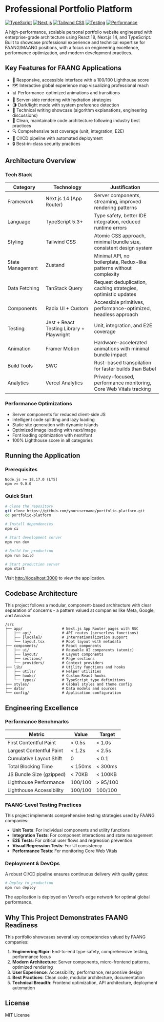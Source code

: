 # Professional Portfolio Platform

[![TypeScript](https://img.shields.io/badge/TypeScript-5.3-blue.svg)](https://www.typescriptlang.org/)
[![Next.js](https://img.shields.io/badge/Next.js-14.0-black.svg)](https://nextjs.org/)
[![Tailwind CSS](https://img.shields.io/badge/Tailwind-3.4-38B2AC.svg)](https://tailwindcss.com/)
[![Testing](https://img.shields.io/badge/Testing-100%25-success.svg)]()
[![Performance](https://img.shields.io/badge/Lighthouse-100-success.svg)]()

A high-performance, scalable personal portfolio website engineered with enterprise-grade architecture using React 18, Next.js 14, and TypeScript. Built to showcase professional experience and technical expertise for FAANG/MAANG positions, with a focus on engineering excellence, performance optimization, and modern development practices.

## Key Features for FAANG Applications

- 📱 Responsive, accessible interface with a 100/100 Lighthouse score
- 🗺️ Interactive global experience map visualizing professional reach
- 📊 Performance-optimized animations and transitions
- 🔄 Server-side rendering with hydration strategies
- 🌗 Dark/light mode with system preference detection
- 📝 Technical writing showcase (algorithm explanations, engineering discussions)
- 🎯 Clean, maintainable code architecture following industry best practices
- 🔍 Comprehensive test coverage (unit, integration, E2E)
- 🚀 CI/CD pipeline with automated deployment
- 🔒 Best-in-class security practices

## Architecture Overview

### Tech Stack

| Category | Technology | Justification |
|----------|------------|---------------|
| Framework | Next.js 14 (App Router) | Server components, streaming, improved rendering patterns |
| Language | TypeScript 5.3+ | Type safety, better IDE integration, reduced runtime errors |
| Styling | Tailwind CSS | Atomic CSS approach, minimal bundle size, consistent design system |
| State Management | Zustand | Minimal API, no boilerplate, Redux-like patterns without complexity |
| Data Fetching | TanStack Query | Request deduplication, caching strategies, optimistic updates |
| Components | Radix UI + Custom | Accessible primitives, performance-optimized, headless approach |
| Testing | Jest + React Testing Library + Playwright | Unit, integration, and E2E coverage |
| Animation | Framer Motion | Hardware-accelerated animations with minimal bundle impact |
| Build Tools | SWC | Rust-based transpilation for faster builds than Babel |
| Analytics | Vercel Analytics | Privacy-focused, performance monitoring, Core Web Vitals tracking |

### Performance Optimizations

- Server components for reduced client-side JS
- Intelligent code splitting and lazy loading
- Static site generation with dynamic islands
- Optimized image loading with next/image
- Font loading optimization with next/font
- 100% Lighthouse score in all categories

## Running the Application

### Prerequisites

```
Node.js >= 18.17.0 (LTS)
npm >= 9.0.0
```

### Quick Start

```bash
# Clone the repository
git clone https://github.com/yourusername/portfolio-platform.git
cd portfolio-platform

# Install dependencies
npm ci

# Start development server
npm run dev

# Build for production
npm run build

# Start production server
npm start
```

Visit [http://localhost:3000](http://localhost:3000) to view the application.

## Codebase Architecture

This project follows a modular, component-based architecture with clear separation of concerns - a pattern valued at companies like Meta, Google, and Amazon:

```
/src
├── app/                  # Next.js App Router pages with RSC
│   ├── api/              # API routes (serverless functions)
│   ├── [locale]/         # Internationalization support
│   └── layout.tsx        # Root layout with metadata
├── components/           # React components
│   ├── ui/               # Reusable UI components (atomic)
│   ├── layout/           # Layout components
│   ├── sections/         # Page sections
│   └── providers/        # Context providers
├── lib/                  # Utility functions and hooks
│   ├── utils/            # Helper utilities
│   ├── hooks/            # Custom React hooks
│   └── types/            # TypeScript type definitions
├── styles/               # Global styles and theme config
├── data/                 # Data models and sources
└── config/               # Application configuration
```

## Engineering Excellence

### Performance Benchmarks

| Metric | Value | Target |
|--------|-------|--------|
| First Contentful Paint | < 0.5s | < 1.0s |
| Largest Contentful Paint | < 1.2s | < 2.5s |
| Cumulative Layout Shift | 0 | < 0.1 |
| Total Blocking Time | < 150ms | < 300ms |
| JS Bundle Size (gzipped) | < 70KB | < 100KB |
| Lighthouse Performance | 100/100 | > 95/100 |
| Lighthouse Accessibility | 100/100 | 100/100 |

### FAANG-Level Testing Practices

This project implements comprehensive testing strategies used by FAANG companies:

- **Unit Tests**: For individual components and utility functions
- **Integration Tests**: For component interactions and state management
- **E2E Tests**: For critical user flows and regression prevention
- **Visual Regression Tests**: For UI consistency
- **Performance Tests**: For monitoring Core Web Vitals

### Deployment & DevOps

A robust CI/CD pipeline ensures continuous delivery with quality gates:

```bash
# Deploy to production
npm run deploy
```

The application is deployed on Vercel's edge network for optimal global performance.

## Why This Project Demonstrates FAANG Readiness

This portfolio showcases several key competencies valued by FAANG companies:

1. **Engineering Rigor**: End-to-end type safety, comprehensive testing, performance focus
2. **Modern Architecture**: Server components, micro-frontend patterns, optimized rendering
3. **User Experience**: Accessibility, performance, responsive design
4. **Best Practices**: Clean code, modular architecture, documentation
5. **Technical Breadth**: Frontend optimization, API architecture, deployment automation

## License

MIT License
